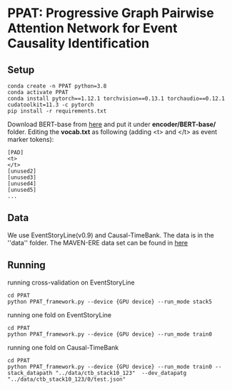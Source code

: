 # PPAT: Progressive Graph Pairwise Attention Network for Event Causality Identification

## Setup

```
conda create -n PPAT python=3.8
conda activate PPAT
conda install pytorch==1.12.1 torchvision==0.13.1 torchaudio==0.12.1 cudatoolkit=11.3 -c pytorch
pip install -r requirements.txt
```

Download BERT-base from [here](https://huggingface.co/bert-base-uncased) and put it under **encoder/BERT-base/** folder.
Editing the **vocab.txt** as following (adding &lt;t&gt; and &lt;/t&gt; as event marker tokens):
```
[PAD]
<t>
</t>
[unused2]
[unused3]
[unused4]
[unused5]
...
```

## Data

We use EventStoryLine(v0.9) and Causal-TimeBank. The data is in the ''data'' folder.
The MAVEN-ERE data set can be found in [here](https://github.com/THU-KEG/MAVEN-ERE)

## Running

running cross-validation on EventStoryLine
```
cd PPAT
python PPAT_framework.py --device {GPU device} --run_mode stack5
```

running one fold on EventStoryLine
```
cd PPAT
python PPAT_framework.py --device {GPU device} --run_mode train0
```

running one fold on Causal-TimeBank
```
cd PPAT
python PPAT_framework.py --device {GPU device} --run_mode train0 --stack_datapath "../data/ctb_stack10_123"  --dev_datapatg "../data/ctb_stack10_123/0/test.json"
```
